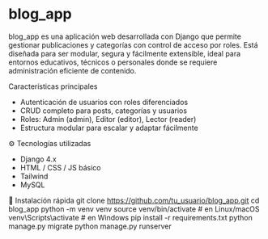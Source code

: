 # blog_app

blog_app es una aplicación web desarrollada con Django que permite gestionar publicaciones y categorías con control de acceso por roles. Está diseñada para ser modular, segura y fácilmente extensible, ideal para entornos educativos, técnicos o personales donde se requiere administración eficiente de contenido.

Características principales
- Autenticación de usuarios con roles diferenciados
- CRUD completo para posts, categorías y usuarios
- Roles: Admin (admin), Editor (editor), Lector (reader)
- Estructura modular para escalar y adaptar fácilmente

⚙️ Tecnologías utilizadas
- Django 4.x
- HTML / CSS / JS básico
- Tailwind
- MySQL


🚀 Instalación rápida
git clone https://github.com/tu_usuario/blog_app.git
cd blog_app
python -m venv venv
source venv/bin/activate      # en Linux/macOS
venv\Scripts\activate         # en Windows
pip install -r requirements.txt
python manage.py migrate
python manage.py runserver



